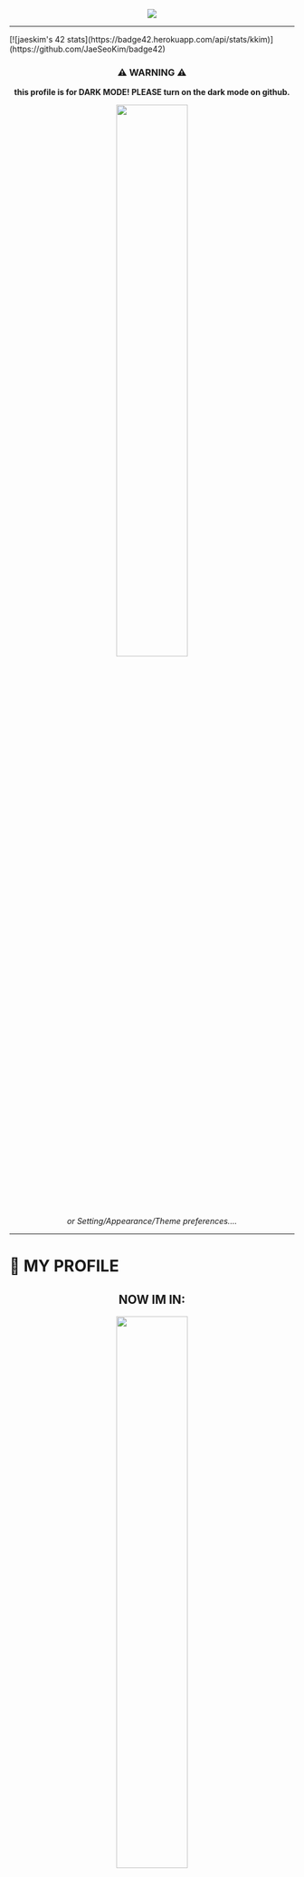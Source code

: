 <p align="center"><img src="https://capsule-render.vercel.app/api?type=waving&color=50555B&height=300&section=header&text=KKIM's%20Profile!&fontColor=FFFFFF&fontSize=90" /></p>

<hr>
[![jaeskim's 42 stats](https://badge42.herokuapp.com/api/stats/kkim)](https://github.com/JaeSeoKim/badge42)
<!--[![jaeskim's 42Project Score](https://badge42.herokuapp.com/api/project/intra_id/project_name)](https://github.com/JaeSeoKim/badge42)-->


<h3 align="center">⚠️ WARNING ⚠️</h3>
<p align="center"><b>this profile is for DARK MODE! PLEASE turn on the dark mode on github.</b></p>
<p align="center"><img width="50%" src="https://user-images.githubusercontent.com/35485904/114856460-18f94c80-9e22-11eb-9bf8-22b407bf92d3.gif"></img></p>
<p align="center"><em>or Setting/Appearance/Theme preferences....</em></p>

<hr>
<!--![logo]()-->

<h1>👤 MY PROFILE</h1>

<h2 align="center">NOW IM IN:</h2>
<p align="center"><img width="50%" src="https://user-images.githubusercontent.com/35485904/114802438-ac0d9480-9dd8-11eb-82c7-5cf140ebda8f.jpeg" /></p>
<hr>


<h2 align="center">🛠 MY TECHNOLOGY STACK</h2>

